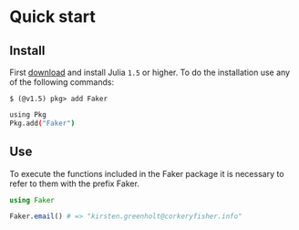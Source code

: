 # Quick start

## Install

First [download](https://julialang.org/downloads/#current_stable_release) and install Julia `1.5` or higher.                                                                                                                        To do the installation use any of the following commands:

```
$ (@v1.5) pkg> add Faker
```

```bash
using Pkg
Pkg.add("Faker")
```

## Use

To execute the functions included in the Faker package it is necessary to refer to them with the prefix Faker.

```julia
using Faker

Faker.email() # => "kirsten.greenholt@corkeryfisher.info"
```



